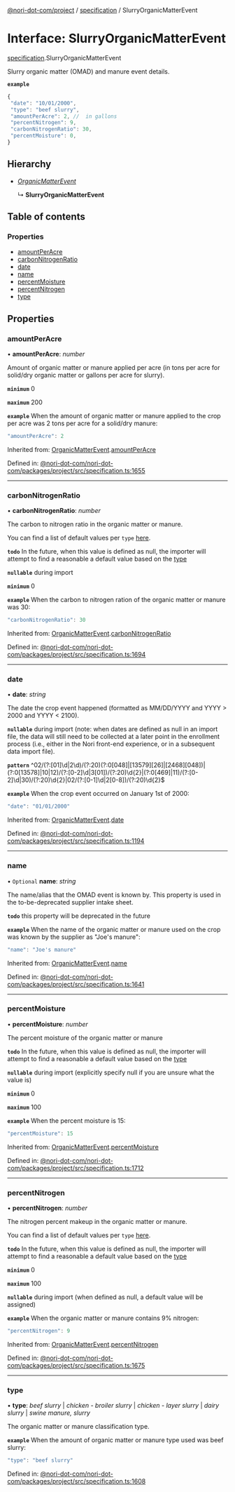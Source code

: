 [@nori-dot-com/project](../README.md) / [specification](../modules/specification.md) / SlurryOrganicMatterEvent

# Interface: SlurryOrganicMatterEvent

[specification](../modules/specification.md).SlurryOrganicMatterEvent

Slurry organic matter (OMAD) and manure event details.

**`example`** 

```js
{
 "date": "10/01/2000",
 "type": "beef slurry",
 "amountPerAcre": 2, //  in gallons
 "percentNitrogen": 9,
 "carbonNitrogenRatio": 30,
 "percentMoisture": 0,
}
```

## Hierarchy

* [*OrganicMatterEvent*](specification.organicmatterevent.md)

  ↳ **SlurryOrganicMatterEvent**

## Table of contents

### Properties

- [amountPerAcre](specification.slurryorganicmatterevent.md#amountperacre)
- [carbonNitrogenRatio](specification.slurryorganicmatterevent.md#carbonnitrogenratio)
- [date](specification.slurryorganicmatterevent.md#date)
- [name](specification.slurryorganicmatterevent.md#name)
- [percentMoisture](specification.slurryorganicmatterevent.md#percentmoisture)
- [percentNitrogen](specification.slurryorganicmatterevent.md#percentnitrogen)
- [type](specification.slurryorganicmatterevent.md#type)

## Properties

### amountPerAcre

• **amountPerAcre**: *number*

Amount of organic matter or manure applied per acre (in tons per acre for solid/dry organic matter or gallons per acre for slurry).

**`minimum`** 0

**`maximum`** 200

**`example`** <caption>When the amount of organic matter or manure applied to the crop per acre was 2 tons per acre for a solid/dry manure:</caption>

```js
"amountPerAcre": 2
```

Inherited from: [OrganicMatterEvent](specification.organicmatterevent.md).[amountPerAcre](specification.organicmatterevent.md#amountperacre)

Defined in: [@nori-dot-com/nori-dot-com/packages/project/src/specification.ts:1655](https://github.com/nori-dot-eco/nori-dot-com/blob/88bf3ab/packages/project/src/specification.ts#L1655)

___

### carbonNitrogenRatio

• **carbonNitrogenRatio**: *number*

The carbon to nitrogen ratio in the organic matter or manure.

You can find a list of default values per `type` [here](https://go.nori.com/inputs).

**`todo`** In the future, when this value is defined as null, the importer will attempt to find a reasonable a default value based on the [type](#type)

**`nullable`** during import

**`minimum`** 0

**`example`** <caption>When the carbon to nitrogen ration of the organic matter or manure was 30:</caption>

```js
"carbonNitrogenRatio": 30
```

Inherited from: [OrganicMatterEvent](specification.organicmatterevent.md).[carbonNitrogenRatio](specification.organicmatterevent.md#carbonnitrogenratio)

Defined in: [@nori-dot-com/nori-dot-com/packages/project/src/specification.ts:1694](https://github.com/nori-dot-eco/nori-dot-com/blob/88bf3ab/packages/project/src/specification.ts#L1694)

___

### date

• **date**: *string*

The date the crop event happened (formatted as MM/DD/YYYY and YYYY > 2000 and YYYY < 2100).

**`nullable`** during import (note: when dates are defined as null in an import file, the data will still need to be collected at a later point in the enrollment process (i.e., either in the Nori front-end experience, or in a subsequent data import file).

**`pattern`** ^02\/(?:[01]\d|2\d)\/(?:20)(?:0[048]|[13579][26]|[2468][048])|(?:0[13578]|10|12)\/(?:[0-2]\d|3[01])\/(?:20)\d{2}|(?:0[469]|11)\/(?:[0-2]\d|30)\/(?:20)\d{2}|02\/(?:[0-1]\d|2[0-8])\/(?:20)\d{2}$

**`example`** <caption>When the crop event occurred on January 1st of 2000:</caption>

```js
"date": "01/01/2000"
```

Inherited from: [OrganicMatterEvent](specification.organicmatterevent.md).[date](specification.organicmatterevent.md#date)

Defined in: [@nori-dot-com/nori-dot-com/packages/project/src/specification.ts:1194](https://github.com/nori-dot-eco/nori-dot-com/blob/88bf3ab/packages/project/src/specification.ts#L1194)

___

### name

• `Optional` **name**: *string*

The name/alias that the OMAD event is known by. This property is used in the to-be-deprecated supplier intake sheet.

**`todo`** this property will be deprecated in the future

**`example`** <caption>When the name of the organic matter or manure used on the crop was known by the supplier as "Joe's manure":</caption>

```js
"name": "Joe's manure"
```

Inherited from: [OrganicMatterEvent](specification.organicmatterevent.md).[name](specification.organicmatterevent.md#name)

Defined in: [@nori-dot-com/nori-dot-com/packages/project/src/specification.ts:1641](https://github.com/nori-dot-eco/nori-dot-com/blob/88bf3ab/packages/project/src/specification.ts#L1641)

___

### percentMoisture

• **percentMoisture**: *number*

The percent moisture of the organic matter or manure

**`todo`** In the future, when this value is defined as null, the importer will attempt to find a reasonable a default value based on the [type](#type)

**`nullable`** during import (explicitly specify null if you are unsure what the value is)

**`minimum`** 0

**`maximum`** 100

**`example`** <caption>When the percent moisture is 15:</caption>

```js
"percentMoisture": 15
```

Inherited from: [OrganicMatterEvent](specification.organicmatterevent.md).[percentMoisture](specification.organicmatterevent.md#percentmoisture)

Defined in: [@nori-dot-com/nori-dot-com/packages/project/src/specification.ts:1712](https://github.com/nori-dot-eco/nori-dot-com/blob/88bf3ab/packages/project/src/specification.ts#L1712)

___

### percentNitrogen

• **percentNitrogen**: *number*

The nitrogen percent makeup in the organic matter or manure.

You can find a list of default values per `type` [here](https://go.nori.com/inputs).

**`todo`** In the future, when this value is defined as null, the importer will attempt to find a reasonable a default value based on the [type](#type)

**`minimum`** 0

**`maximum`** 100

**`nullable`** during import (when defined as null, a default value will be assigned)

**`example`** <caption>When the organic matter or manure contains 9% nitrogen:</caption>

```js
"percentNitrogen": 9
```

Inherited from: [OrganicMatterEvent](specification.organicmatterevent.md).[percentNitrogen](specification.organicmatterevent.md#percentnitrogen)

Defined in: [@nori-dot-com/nori-dot-com/packages/project/src/specification.ts:1675](https://github.com/nori-dot-eco/nori-dot-com/blob/88bf3ab/packages/project/src/specification.ts#L1675)

___

### type

• **type**: *beef slurry* \| *chicken - broiler slurry* \| *chicken - layer slurry* \| *dairy slurry* \| *swine manure, slurry*

The organic matter or manure classification type.

**`example`** <caption>When the amount of organic matter or manure type used was beef slurry:</caption>

```js
"type": "beef slurry"
```

Defined in: [@nori-dot-com/nori-dot-com/packages/project/src/specification.ts:1608](https://github.com/nori-dot-eco/nori-dot-com/blob/88bf3ab/packages/project/src/specification.ts#L1608)
